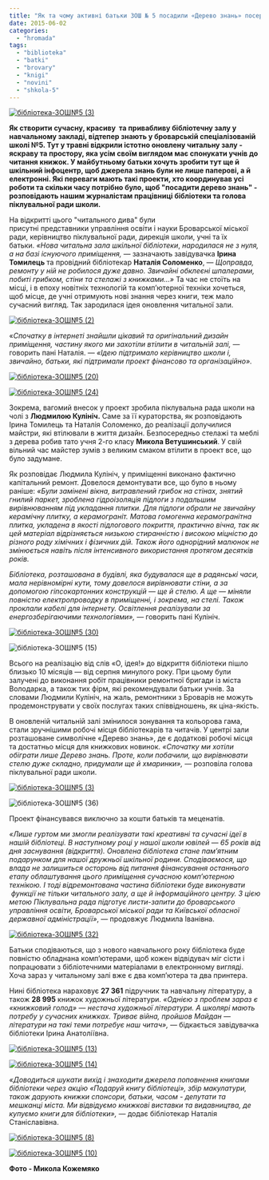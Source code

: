 ```yaml
---
title: "Як та чому активні батьки ЗОШ № 5 посадили «Дерево знань» посеред читальної зали? - ФОТО"
date: 2015-06-02
categories: 
  - "hromada"
tags: 
  - "biblioteka"
  - "batki"
  - "brovary"
  - "knigi"
  - "novini"
  - "shkola-5"
---
```


[![бібліотека-ЗОШ№5 (3)](https://mpz.brovary.org/wp-content/uploads/2015/05/biblioteka-ZOSH---5-3.jpg)](https://mpz.brovary.org/wp-content/uploads/2015/05/biblioteka-ZOSH---5-3.jpg)

**Як створити сучасну, красиву  та привабливу бібліотечну залу у навчальному закладі, відтепер знають у броварській спеціалізованій школі №5. Тут у травні відкрили істотно оновлену читальну залу - яскраву та простору, яка усім своїм виглядом має спонукати учнів до читання книжок. У майбутньому батьки хочуть зробити тут ще й шкільний інфоцентр, щоб джерела знань були не лише паперові, а й електронні. Які переваги мають такі проекти, хто координував усі роботи та скільки часу потрібно було, щоб "посадити дерево знань" - розповідають нашим журналістам працівниці бібліотеки та голова піклувальної ради школи.**

На відкритті цього "читального дива" були присутні представники управління освіти і науки Броварської міської ради, керівництво піклувальної ради, дирекція школи, учні та їх батьки. _«Нова читальна зала шкільної бібліотеки_, _народилася не з нуля, а на базі існуючого приміщення,_ — зазначають завідувачка **Ірина Томилець** та провідний бібліотекар **Наталія Соломенко**, — _Щоправда, ремонту у ній не робилося дуже давно. Звичайні обклеєні шпалерами, побиті грибком, стіни та стелажі з книжками…»_ Та час не стоїть на місці, і в епоху новітніх технологій та комп’ютерної техніки хочеться, щоб місце, де учні отримують нові знання через книги, теж мало сучасний вигляд. Так зародилася ідея оновлення читальної зали.

[![бібліотека-ЗОШ№5 (2)](https://mpz.brovary.org/wp-content/uploads/2015/05/biblioteka-ZOSH---5-2-e1432671012954.jpg)](https://mpz.brovary.org/wp-content/uploads/2015/05/biblioteka-ZOSH---5-2.jpg)

«_Спочатку в інтернеті знайшли цікавий та оригінальний дизайн приміщення, частину якого ми захотіли втілити в читальній залі,_ — говорить пані Наталія. — _«Ідею підтримало керівництво школи і, звичайно, батьки, які підтримали проект фінансово та організаційно»._

[![бібліотека-ЗОШ№5 (20)](https://mpz.brovary.org/wp-content/uploads/2015/05/biblioteka-ZOSH---5-20-e1432671146933.jpg)](https://mpz.brovary.org/wp-content/uploads/2015/05/biblioteka-ZOSH---5-20.jpg)

[![бібліотека-ЗОШ№5 (24)](https://mpz.brovary.org/wp-content/uploads/2015/05/biblioteka-ZOSH---5-24-e1432671196310.jpg)](https://mpz.brovary.org/wp-content/uploads/2015/05/biblioteka-ZOSH---5-24.jpg)

Зокрема, вагомий внесок у проект зробила піклувальна рада школи на чолі з **Людмилою Кулініч.** Саме за її кураторства, як розповідають Ірина Томилець та Наталія Соломенко, до реалізації долучилися майстри, які втілювали в життя дизайн. Безпосередньо стелажі та меблі з дерева робив тато учня 2-го класу **Микола Ветушинський**. У свій вільний час майстер зумів з великим смаком втілити в проект все, що було задумане.

Як розповідає Людмила Кулініч, у приміщенні виконано фактично капітальний ремонт. Довелося демонтувати все, що було в ньому раніше: _«Були замінені вікна, витравлений грибок на стінах, знятий гнилий паркет, зроблена гідроізоляція підлоги з подальшим вирівнюванням під укладання плитки. Для підлоги обрали не звичайну керамічну плитку, а керамограніт. Матова гомогенна керамогранітна плитка, укладена в якості підлогового покриття, практично вічна, так як цей матеріал відрізняється низькою стиранністю і високою міцністю до різного роду хімічних і фізичних дій. Також його однорідний малюнок не змінюється навіть після інтенсивного використання протягом десятків років._

_Бібліотека, розташована в будівлі, яка будувалася ще в радянські часи, мала нерівномірні кути, тому довелося вирівнювати стіни, а за допомогою гіпсокартонних конструкцій — ще й стелю. А ще — міняли повністю електропроводку в приміщенні, і зокрема, на стелі. Також проклали кабелі для інтернету. Освітлення реалізували за енергозберігаючими технологіями»,_ — говорить пані Кулініч.

[![бібліотека-ЗОШ№5 (30)](https://mpz.brovary.org/wp-content/uploads/2015/05/biblioteka-ZOSH---5-30-e1432671263438.jpg)](https://mpz.brovary.org/wp-content/uploads/2015/05/biblioteka-ZOSH---5-30.jpg)

![бібліотека-ЗОШ№5 (15)](https://mpz.brovary.org/wp-content/uploads/2015/05/biblioteka-ZOSH---5-15-e1432671091596.jpg)

Всього на реалізацію від слів «О, ідея!» до відкриття бібліотеки пішло близько 10 місяців — від серпня минулого року. При цьому були залучені до виконання робіт працівники ремонтної бригади із міста Володарка, а також тих фірм, які рекомендували батьки учнів. За словами Людмили Кулініч, на жаль, ремонтники з Броварів не можуть продемонструвати у своїх послугах таких співвідношень, як ціна-якість.

В оновленій читальній залі змінилося зонування та кольорова гама, стали зручнішими робочі місця бібліотекарів та читачів. У центрі зали розташоване символічне «Дерево знань», де є додаткові робочі місця та достатньо місця для книжкових новинок. _«Спочатку ми хотіли обіграти лише Дерево знань. Проте, коли побачили, що вирівнювати стелю дуже складно, придумали ще й хмаринки»,_ — розповіла голова піклувальної ради школи.

[![бібліотека-ЗОШ№5 (3)](https://mpz.brovary.org/wp-content/uploads/2015/05/biblioteka-ZOSH---5-3.jpg)](https://mpz.brovary.org/wp-content/uploads/2015/05/biblioteka-ZOSH---5-3.jpg)

![бібліотека-ЗОШ№5 (36)](https://mpz.brovary.org/wp-content/uploads/2015/05/biblioteka-ZOSH---5-361-e1432671499304.jpg)

Проект фінансувався виключно за кошти батьків та меценатів.

_«Лише гуртом ми змогли реалізувати такі креативні та сучасні ідеї в нашій бібліотеці. В наступному році у нашої школи ювілей — 65 років від дня заснування (відкриття). Оновлена бібліотека стане пам’ятним подарунком для нашої дружньої шкільної родини. Сподіваємося, що влада не залишиться осторонь від питання фінансування останнього етапу облаштування цього приміщення сучасною комп’ютерною технікою. І тоді відремонтована частина бібліотеки буде виконувати  функції не тільки читального залу, а ще й інформаційного центру. З цією метою Піклувальна рада підготує листи-запити до броварського управління освіти, Броварської міської ради та Київської обласної державної адміністрації»_, — продовжує Людмила Іванівна.

[![бібліотека-ЗОШ№5 (32)](https://mpz.brovary.org/wp-content/uploads/2015/05/biblioteka-ZOSH---5-32-e1432671318230.jpg)](https://mpz.brovary.org/wp-content/uploads/2015/05/biblioteka-ZOSH---5-32.jpg)

Батьки сподіваються, що з нового навчального року бібліотека буде повністю обладнана комп’ютерами, щоб кожен відвідувач міг сісти і попрацювати з бібліотечними матеріалами в електронному вигляді. Хоча зараз у читальному залі вже є два комп’ютера та два принтера.

Нині бібліотека нараховує **27 361** підручник та навчальну літературу, а також **28 995** книжок художньої літератури. _«Однією з проблем зараз є «книжковий голод» — нестача художньої літератури. А школярі мають потребу у сучасних книжках. Триває війна, пройшов Майдан — літератури на такі теми потребує наш читач»,_ — бідкається завідувачка бібліотеки Ірина Анатоліївна.

[![бібліотека-ЗОШ№5 (13)](https://mpz.brovary.org/wp-content/uploads/2015/05/biblioteka-ZOSH---5-13-e1432671558322.jpg)](https://mpz.brovary.org/wp-content/uploads/2015/05/biblioteka-ZOSH---5-13.jpg)

[![бібліотека-ЗОШ№5 (14)](https://mpz.brovary.org/wp-content/uploads/2015/05/biblioteka-ZOSH---5-14-e1432671607866.jpg)](https://mpz.brovary.org/wp-content/uploads/2015/05/biblioteka-ZOSH---5-14.jpg)

_«Доводиться шукати вихід і знаходити джерела поповнення книгами бібліотеки через акцію «Подаруй книгу бібліотеці», збір макулатури, також дарують книжки спонсори, батьки, часом - депутати та мешканці міста. Ми відвідуємо книжкові виставки та видавництва, де купуємо книги для бібліотеки»,_ — додає бібліотекар Наталія Станіславівна.

[![бібліотека-ЗОШ№5 (8)](https://mpz.brovary.org/wp-content/uploads/2015/05/biblioteka-ZOSH---5-8-e1432671864724.jpg)](https://mpz.brovary.org/wp-content/uploads/2015/05/biblioteka-ZOSH---5-8-e1432671747630.jpg)

[![бібліотека-ЗОШ№5 (10)](https://mpz.brovary.org/wp-content/uploads/2015/05/biblioteka-ZOSH---5-10-e1432671838439.jpg)](https://mpz.brovary.org/wp-content/uploads/2015/05/biblioteka-ZOSH---5-10.jpg)

**Фото - Микола Кожемяко**
